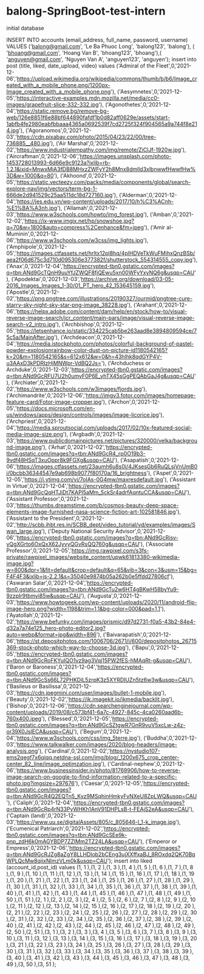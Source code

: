 # balong-SpringBoot-test-intern

initial database

INSERT INTO accounts (email_address, full_name, password, username) VALUES ('balong@gmail.com', 'Le Ba Phuoc Long', 'balong123', 'balong'), ( 'bhoang@gmail.com', 'Hoang Van B', 'bhoang123', 'bhoang'),( 'anguyen@gmail.com', 'Nguyen Van A', 'anguyen123', 'anguyen');
insert into post (title, liked, date_upload, video) values 
('Admiral of the Fleet',0,'2021-12-06','https://upload.wikimedia.org/wikipedia/commons/thumb/b/b6/Image_created_with_a_mobile_phone.png/1200px-Image_created_with_a_mobile_phone.png'),
('Aesymnetes',0,'2021-12-05','https://interactive-examples.mdn.mozilla.net/media/cc0-images/grapefruit-slice-332-332.jpg'),
('Agonothetes',0,'2021-12-04','https://static.remove.bg/remove-bg-web/126e8851f6e88bf644890fafdf1b0d82aff0629e/assets/start-1abfb4fe2980eabfbbaaa4365a0692539f7cd2725f324f904565a9a744f8e214.jpg'),
('Agoranomos',0,'2021-12-03','https://cdn.pixabay.com/photo/2015/04/23/22/00/tree-736885__480.jpg'),
('Air Marshal',0,'2021-12-02','https://www.industrialempathy.com/img/remote/ZiClJf-1920w.jpg'),
('Aircraftman',0,'2021-12-06','https://images.unsplash.com/photo-1453728013993-6d66e9c9123a?ixlib=rb-1.2.1&ixid=MnwxMjA3fDB8MHxzZWFyY2h8Mnx8dmlld3xlbnwwfHwwfHw%3D&w=1000&q=80'),
('Akhoond',0,'2021-12-05','https://static.vecteezy.com/packs/media/components/global/search-explore-nav/img/vectors/term-bg-1-666de2d941529c25aa511dc18d727160.jpg'),
('Alderman',0,'2021-12-04','https://jes.edu.vn/wp-content/uploads/2017/10/h%C3%ACnh-%E1%BA%A3nh.jpg'),
('Allamah',0,'2021-12-03','https://www.w3schools.com/howto/img_forest.jpg'),
('Amban',0,'2021-12-02','https://ix-www.imgix.net/hp/snowshoe.jpg?q=70&w=1800&auto=compress%2Cenhance&fm=jpeg'),
('Amir al-Muminin',0,'2021-12-06','https://www.w3schools.com/w3css/img_lights.jpg'),
('Amphipole',0,'2021-12-05','https://images.ctfassets.net/hrltx12pl8hq/4plHDVeTkWuFMihxQnzBSb/aea2f06d675c3d710d095306e377382f/shutterstock_554314555_copy.jpg'),
('Anax',0,'2021-12-04','https://encrypted-tbn0.gstatic.com/images?q=tbn:ANd9GcTQnH9uuYfJZWQF8fjQEwu5xn00WFyYxyNQ6g&usqp=CAU'),
('Apodektai',0,'2021-12-03','https://archive.org/download/03-05-2016_Images_Images_1-30/01_PT_hero_42_153645159.jpg'),
('Apostle',0,'2021-12-02','https://png.pngtree.com/illustrations/20190327/ourmid/pngtree-cure-starry-sky-night-sky-star-png-image_38228.jpg'),
('Arahant',0,'2021-12-06','https://helpx.adobe.com/content/dam/help/en/stock/how-to/visual-reverse-image-search/jcr_content/main-pars/image/visual-reverse-image-search-v2_intro.jpg'),
('Archbishop',0,'2021-12-05','https://letsenhance.io/static/334225cab5be263aad8e3894809594ce/75c5a/MainAfter.jpg'),
('Archdeacon',0,'2021-12-04','https://media.istockphoto.com/photos/colorful-background-of-pastel-powder-explosionrainbow-color-dust-on-picture-id1180542165?k=20&m=1180542165&s=612x612&w=0&h=43hlhk8qdGYP4V-u3AAxD3kPDRIzHjMNWpr-VdBQ2Js='),
('Archduchess or Archduke',0,'2021-12-03','https://encrypted-tbn0.gstatic.com/images?q=tbn:ANd9GcRFU7U2h0umyF0P6E_yhTX45sGgPEQAbGaJ4g&usqp=CAU'),
('Archiater',0,'2021-12-02','https://www.w3schools.com/w3images/fjords.jpg'),
('Archimandrite',0,'2021-12-06','https://imgv3.fotor.com/images/homepage-feature-card/Fotor-image-cropper.jpg'),
('Archon',0,'2021-12-05','https://docs.microsoft.com/en-us/windows/apps/design/controls/images/image-licorice.jpg'),
('Archpriest',0,'2021-12-04','https://media.sproutsocial.com/uploads/2017/02/10x-featured-social-media-image-size.png'),
('Argbadh',0,'2021-12-03','https://www.publicdomainpictures.net/pictures/320000/velka/background-image.png'),
('Arhat',0,'2021-12-02','https://encrypted-tbn0.gstatic.com/images?q=tbn:ANd9GcR4_rp0O19b3-9vdf48HSqT3xuOppr8k9FGXg&usqp=CAU'),
('Asapatish',0,'2021-12-06','https://images.ctfassets.net/23aumh6u8s0i/4JKsesGb6RuQLsjVnUmB0j/0bcbb36344547e9ab698b9077f80170a/16_brightness'),
('Aspet',0,'2021-12-05','https://i.ytimg.com/vi/7oIAs-0G4mw/maxresdefault.jpg'),
('Assistant in Virtue',0,'2021-12-04','https://encrypted-tbn0.gstatic.com/images?q=tbn:ANd9GcQqHTJiDt7KAPl5aMm_5ckSr4adrfAqntuCCA&usqp=CAU'),
('Assistant Professor',0,'2021-12-03','https://thumbs.dreamstime.com/b/cosmos-beauty-deep-space-elements-image-furnished-nasa-science-fiction-art-102581846.jpg'),
('Assistant to the President',0,'2021-12-02','http://scbb.ihbt.res.in/SCBB_dept/video_tutorial/vd/examples/images/Swan_large.jpg'),
('Deputy National Security Advisor',0,'2021-12-06','https://encrypted-tbn0.gstatic.com/images?q=tbn:ANd9GcRisv-yQgXGrto6OxQxX62JyvyQGvRsQQ760g&usqp=CAU'),
('Associate Professor',0,'2021-12-05','https://img.rawpixel.com/s3fs-private/rawpixel_images/website_content/upwk61813380-wikimedia-image.jpg?w=800&dpr=1&fit=default&crop=default&q=65&vib=3&con=3&usm=15&bg=F4F4F3&ixlib=js-2.2.1&s=35040e9874b05a262b0e5ffdd27806cf'),
('Aswaran Salar',0,'2021-12-04','https://encrypted-tbn0.gstatic.com/images?q=tbn:ANd9GcTu2w6HT4gBKwH58byYu9-9zzpIr9tbmyi85w&usqp=CAU'),
('Augusta',0,'2021-12-03','https://www.howtogeek.com/wp-content/uploads/2020/11/android-flip-image-hero.png?width=1198&trim=1,1&bg-color=000&pad=1,1'),
('Ayatollah',0,'2021-12-02','https://www.befunky.com/images/prismic/d97d2731-f0a5-43b2-84e4-d32a7a74e125_hero-photo-editor2.jpg?auto=webp&format=jpg&width=896'),
('Baivarapatish',0,'2021-12-06','https://st.depositphotos.com/1006706/2671/i/600/depositphotos_26715369-stock-photo-which-way-to-choose-3d.jpg'),
('Bapu',0,'2021-12-05','https://encrypted-tbn0.gstatic.com/images?q=tbn:ANd9GcRoFKYuIQO1vz9ag3Vqj15PW2fES-hMAqRt-g&usqp=CAU'),
('Baron or Baroness',0,'2021-12-04','https://encrypted-tbn0.gstatic.com/images?q=tbn:ANd9GcSs66L72PHKDiL5zrpK3z5XYRDIUZn5tz6w3w&usqp=CAU'),
('Basileus or Basilissa',0,'2021-12-03','https://cdn.jpegmini.com/user/images/bullet-1-mobile.jpg'),
('Beauty',0,'2021-12-02','https://ik.imagekit.io/ikmedia/backlit.jpg'),
('Bishop',0,'2021-12-06','https://cdn.searchenginejournal.com/wp-content/uploads/2019/08/c573bf41-6a7c-4927-845c-4ca0260aad6b-760x400.jpeg'),
('Blessed',0,'2021-12-05','https://encrypted-tbn0.gstatic.com/images?q=tbn:ANd9GcSZtgwR7GnR9vuV5xcLw-z4z-or39X0JsIECA&usqp=CAU'),
('Begum',0,'2021-12-04','https://www.w3schools.com/css/img_5terre.jpg'),
('Buddha',0,'2021-12-03','https://www.talkwalker.com/images/2020/blog-headers/image-analysis.png'),
('Cardinal',0,'2021-12-02','https://nystudio107-ems2qegf7x6qiqq.netdna-ssl.com/img/blog/_1200x675_crop_center-center_82_line/image_optimzation.jpg'),
('Cardinal-nephew',0,'2021-12-06','https://www.businessinsider.in/photo/81769906/how-to-reverse-image-search-on-google-to-find-information-related-to-a-specific-photo.jpg?imgsize=297676'),
('Caesar',0,'2021-12-05','https://encrypted-tbn0.gstatic.com/images?q=tbn:ANd9GcR4Q2EQTn5_Kyz9MSqhinHmkyFvNXeU8ZpLWQ&usqp=CAU'),
('Caliph',0,'2021-12-04','https://encrypted-tbn0.gstatic.com/images?q=tbn:ANd9GcRp4rN33PyWHKh1AnV91DHPLsB-t-FEAjS2eA&usqp=CAU'),
('Captain (land)',0,'2021-12-03','https://www.uu.se/digitalAssets/805/c_805646-l_1-k_image.jpg'),
('Ecumenical Patriarch',0,'2021-12-02','https://encrypted-tbn0.gstatic.com/images?q=tbn:ANd9GcSEe9k-pnp_zdH6k0mAGYBDP7ZZIMm2TZ24LA&usqp=CAU'),
('Emperor or Empress',0,'2021-12-06','https://encrypted-tbn0.gstatic.com/images?q=tbn:ANd9GcRJZg8aZgY8LLHDlob2bCEng3ujXXffxaBJ_8ROxdq2QK70BqWPLQcMw8qiixNImzVLm0k&usqp=CAU');
insert into liked (account_id,post_id) values (1, 1 ),(1, 2 ),(1, 3 ),(1, 4 ),(1, 5 ),(1, 6 ),(1, 7 ),(1, 8 ),(1, 9 ),(1, 10 ),(1, 11 ),(1, 12 ),(1, 13 ),(1, 14 ),(1, 15 ),(1, 16 ),(1, 17 ),(1, 18 ),(1, 19 ),(1, 20 ),(1, 21 ),(1, 22 ),(1, 23 ),(1, 24 ),(1, 25 ),(1, 26 ),(1, 27 ),(1, 28 ),(1, 29 ),(1, 30 ),(1, 31 ),(1, 32 ),(1, 33 ),(1, 34 ),(1, 35 ),(1, 36 ),(1, 37 ),(1, 38 ),(1, 39 ),(1, 40 ),(1, 41 ),(1, 42 ),(1, 43 ),(1, 44 ),(1, 45 ),(1, 46 ),(1, 47 ),(1, 48 ),(1, 49 ),(1, 50 ),(1, 51 ),(2, 1 ),(2, 2 ),(2, 3 ),(2, 4 ),(2, 5 ),(2, 6 ),(2, 7 ),(2, 8 ),(2, 9 ),(2, 10 ),(2, 11 ),(2, 12 ),(2, 13 ),(2, 14 ),(2, 15 ),(2, 16 ),(2, 17 ),(2, 18 ),(2, 19 ),(2, 20 ),(2, 21 ),(2, 22 ),(2, 23 ),(2, 24 ),(2, 25 ),(2, 26 ),(2, 27 ),(2, 28 ),(2, 29 ),(2, 30 ),(2, 31 ),(2, 32 ),(2, 33 ),(2, 34 ),(2, 35 ),(2, 36 ),(2, 37 ),(2, 38 ),(2, 39 ),(2, 40 ),(2, 41 ),(2, 42 ),(2, 43 ),(2, 44 ),(2, 45 ),(2, 46 ),(2, 47 ),(2, 48 ),(2, 49 ),(2, 50 ),(2, 51 ),(3, 1 ),(3, 2 ),(3, 3 ),(3, 4 ),(3, 5 ),(3, 6 ),(3, 7 ),(3, 8 ),(3, 9 ),(3, 10 ),(3, 11 ),(3, 12 ),(3, 13 ),(3, 14 ),(3, 15 ),(3, 16 ),(3, 17 ),(3, 18 ),(3, 19 ),(3, 20 ),(3, 21 ),(3, 22 ),(3, 23 ),(3, 24 ),(3, 25 ),(3, 26 ),(3, 27 ),(3, 28 ),(3, 29 ),(3, 30 ),(3, 31 ),(3, 32 ),(3, 33 ),(3, 34 ),(3, 35 ),(3, 36 ),(3, 37 ),(3, 38 ),(3, 39 ),(3, 40 ),(3, 41 ),(3, 42 ),(3, 43 ),(3, 44 ),(3, 45 ),(3, 46 ),(3, 47 ),(3, 48 ),(3, 49 ),(3, 50 ),(3, 51 );
